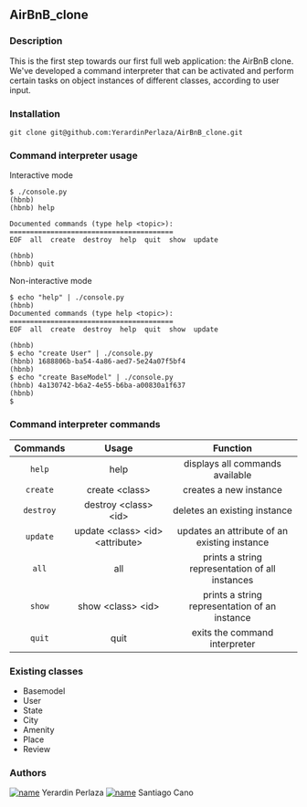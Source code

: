 ## AirBnB_clone

### Description
This is the first step towards our first full web application: the AirBnB clone.
We've developed a command interpreter that can be activated and perform certain tasks on object instances of different classes, according to user input.

### Installation
```
git clone git@github.com:YerardinPerlaza/AirBnB_clone.git
```
### Command interpreter usage
Interactive mode
```
$ ./console.py
(hbnb)
(hbnb) help

Documented commands (type help <topic>):
========================================
EOF  all  create  destroy  help  quit  show  update

(hbnb)
(hbnb) quit
```

Non-interactive mode
```
$ echo "help" | ./console.py
(hbnb)
Documented commands (type help <topic>):
========================================
EOF  all  create  destroy  help  quit  show  update

(hbnb)
$ echo "create User" | ./console.py
(hbnb) 1688806b-ba54-4a86-aed7-5e24a07f5bf4
(hbnb)
$ echo "create BaseModel" | ./console.py
(hbnb) 4a130742-b6a2-4e55-b6ba-a00830a1f637
(hbnb)
$
```

### Command interpreter commands

| Commands | Usage | Function |
| :---: | :---: | :---: |
| `help` | help | displays all commands available |
| `create` | create \<class> | creates a new instance |
| `destroy` | destroy \<class> \<id> | deletes an existing instance |
| `update` | update \<class> \<id> \<attribute> | updates an attribute of an existing instance |
| `all` | all | prints a string representation of all instances |
| `show` | show \<class> \<id> | prints a string representation of an instance |
| `quit` | quit | exits the command interpreter |

### Existing classes
* Basemodel
* User
* State
* City
* Amenity
* Place
* Review

### Authors

[![name](https://upload.wikimedia.org/wikipedia/fr/thumb/c/c8/Twitter_Bird.svg/30px-Twitter_Bird.svg.png)](https://twitter.com/YerardinPerlaza) Yerardin Perlaza
[![name](https://upload.wikimedia.org/wikipedia/fr/thumb/c/c8/Twitter_Bird.svg/30px-Twitter_Bird.svg.png)](https://twitter.com/SantiagoHolber) Santiago Cano
